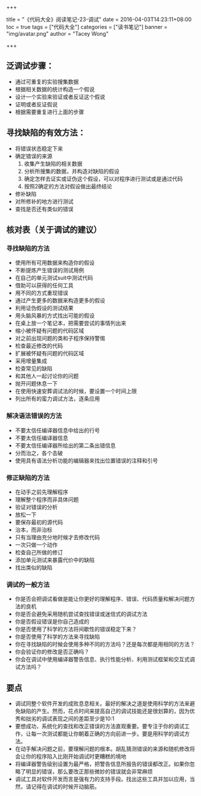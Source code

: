 +++

title = "《代码大全》阅读笔记-23-调试"
date = 2016-04-03T14:23:11+08:00
toc = true
tags = ["代码大全"]
categories = ["读书笔记"]
banner = "img/avatar.png"
author = "Tacey Wong"

+++

## 泛调试步骤：

+ 通过可重复的实验搜集数据
+ 根据相关数据的统计构造一个假说
+ 设计一个实验来验证或者反证这个假说
+ 证明或者反证假说
+ 根据需要重复进行上面的步骤

## 寻找缺陷的有效方法：

+ 将错误状态稳定下来
+ 确定错误的来源
    1. 收集产生缺陷的相关数据
    2. 分析所搜集的数据，并构造对缺陷的假设
    3. 确定怎样去证实或证伪这个假设，可以对程序进行测试或是通过代码
    4. 按照2确定的方法对假设做出最终结论
+ 修补缺陷
+ 对所修补的地方进行测试
+ 查找是否还有类似的错误

## 核对表（关于调试的建议）

### 寻找缺陷的方法

+ 使用所有可用数据来构造你的假设
+ 不断提炼产生错误的测试用例
+ 在自己的单元测试suit中测试代码
+ 借助可以获得的任何工具
+ 用不同的方式重现错误
+ 通过产生更多的数据来构造更多的假设
+ 利用证伪假设的测试结果
+ 用头脑风暴的方式找出可能的假设
+ 在桌上放一个笔记本，把需要尝试的事情列出来
+ 缩小被怀疑有问题的代码区域
+ 对之前出现问题的类和子程序保持警惕
+ 检查最近修改的代码
+ 扩展被怀疑有问题的代码区域
+ 采用增量集成
+ 检查常见的缺陷
+ 和其他人一起讨论你的问题
+ 抛开问题休息一下
+ 在使用快速安葬调试法的时候，要设置一个时间上限
+ 列出所有的蛮力调试方法，逐条应用

### 解决语法错误的方法

+ 不要太信任编译器信息中给出的行号
+ 不要太信任编译器信息
+ 不要太信任编译器所给出的第二条出错信息
+ 分而治之，各个击破
+ 使用具有语法分析功能的编辑器来找出位置错误的注释和引号

### 修正缺陷的方法

+ 在动手之前先理解程序
+ 理解整个程序而非具体问题
+ 验证对错误的分析
+ 放松一下
+ 要保存最初的源代码
+ 治本，而非治标
+ 只有当理由充分地时候才去修改代码
+ 一次只做一个动作
+ 检查自己所做的修订
+ 添加单元测试来暴露代价中的缺陷
+ 找出类似的缺陷

### 调试的一般方法

+ 你是否会把调试看做是能让你更好的理解程序、错误、代码质量和解决问题方法的良机
+ 你是否会避免采用随机尝试查找错误或迷信式的调试方法
+ 你是否假设错误是你自己造成的
+ 你是否使用了科学的方法将间歇性的错误稳定下来？
+ 你是否使用了科学的方法来寻找缺陷
+ 你在寻找缺陷的时候会使用多种不同的方法吗？还是每次都是用相同的方法？
+ 你会验证你的修改是否正确吗？
+ 你会在调试中使用编译器警告信息、执行性能分析、利用测试框架和交互式调试方法吗？

## 要点

+ 调试同整个软件开发的成败息息相关。最好的解决之道是使用科学的方法来避免缺陷的产生。然而，花点时间来提高自己的调试技能还是很划算的，因为优秀和拙劣的调试表现之间的差距至少是10:1
+ 要想成功，系统化的查找和改正错误的方法直观重要。要专注于你的调试工作，让每一次测试都能让你朝着正确的方向前进一步。要是用科学的调试方法。
+ 在动手解决问题之前，要理解问题的根本。胡乱猜测错误的来源和随机修改将会让你的程序陷入比刚开始调试时更糟糕的境地
+ 将编译器警告级别设置为最严格，把警告信息所报告的错误都改正。如果你忽略了明显的错误，那么要改正那些微妙的错误就会非常麻烦
+ 调试工具对软件开发而言是强有力的支持手段。找出这些工具并加以应用，当然，请记得在调试的时候开动脑筋。
